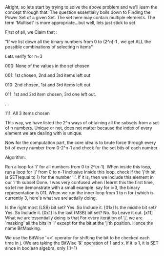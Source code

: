Alright, so lets start by trying to solve the above problem and we'll learn the concept through that. The question essentially boils down to Finding the Power Set of a given Set. The set here may contain multiple elements. The term 'Multiset' is more appropriate...but well, lets just stick to set.

First of all, we Claim that :

"If we list down all the binary numbers from 0 to (2^n)-1 , we get ALL the possible combinations of selecting n items"

Lets verify for n=3

000: None of the values in the set chosen

001: 1st chosen, 2nd and 3rd items left out

010: 2nd chosen, 1st and 3rd items left out

011: 1st and 2rd item chosen, 3rd one left out.

...

111: All 3 items chosen

This way, we have listed the 2^n ways of obtaining all the subsets from a set of n numbers. Unique or not, does not matter because the index of every element we are dealing with is unique.

Now for the computation part, the core idea is to brute force through every bit of every number from 0-2^n-1 and check for the set bits of each number.

Algorithm:

Run a loop for 'i' for all numbers from 0 to 2^(n-1).
When inside this loop, run a loop for 'j' from 0 to n-1 inclusive
Inside this loop, check if the 'j'th bit is SET(equal to 1) for the number 'i'.
If it is, then we include this element in our 'i'th subset
Done.
I was very confused when I learnt this the first time, so let me demonstrate with a small example: say for i=3, the binary representation is 011. When we run the inner loop from 1 to n for i which is currently 3, here's what we are actially doing.

Is the right most (LSB) bit set? Yes. So Include it. [01x]
Is the middle bit set? Yes. So Include it. [0x1]
Is the last (MSB) bit set? No. So Leave it out. [x11]
What we are essentially doing is that For every iteration of 'j', we are 'masking' all the bits in 'i' except for the bit at the 'j'th position. Hence the name BitMasking.

We use the BitWise '<<' operator for shifting the bit to be checked each time in j. (We are taking the BitWise '&' operation of 1 and x. If it is 1, it is SET since in boolean algebra, only 1.1=1)